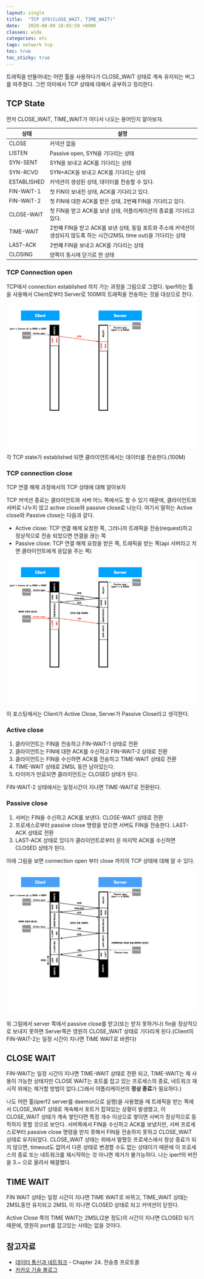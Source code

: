 ```yaml
---
layout: single
title:  "TCP 상태(CLOSE_WAIT, TIME_WAIT)"
date:   2020-08-09 18:05:59 +0900
classes: wide
categories: etc
tags: network tcp
toc: true
toc_sticky: true
---
```


트래픽을 만들어내는 어떤 툴을 사용하다가 CLOSE_WAIT 상태로 계속 유지되는 버그를 마주쳤다. 그런 의미에서 TCP 상태에 대해서 공부하고 정리한다.

## TCP State

먼저 CLOSE_WAIT, TIME_WAIT가 어디서 나오는 용어인지 알아보자.

상태 | 설명
--- | ---
CLOSE | 커넥션 없음
LISTEN | Passive open, SYN을 기다리는 상태
SYN-SENT | SYN을 보내고 ACK를 기다리는 상태
SYN-RCVD | SYN+ACK을 보내고 ACK를 기다리는 상태
ESTABLISHED | 커넥션이 생성된 상태, 데이터를 전송할 수 있다.
FIN-WAIT-1 | 첫 FIN이 보내진 상태, ACK를 기다리고 있다.
FIN-WAIT-2 | 첫 FIN에 대한 ACK를 받은 상태, 2번째 FIN을 기다리고 있다.
CLOSE-WAIT | 첫 FIN을 받고 ACK를 보낸 상태, 어플리케이션의 종료를 기다리고 있다.
TIME-WAIT | 2번째 FIN을 받고 ACK를 보낸 상태, 동일 포트와 주소에 커넥션이 생성되지 않도록 하는 시간(2MSL time out)을 기다리는 상태
LAST-ACK | 2번쨰 FIN을 보내고 ACK를 기다리는 상태
CLOSING | 양쪽이 동시에 닫기로 한 상태

### TCP Connection open

TCP에서 connection established 까지 가는 과정을 그림으로 그렸다. Iperf라는 툴을 사용해서 Client로부터 Server로 100M의 트래픽을 전송하는 것을 대상으로 한다.

![tcp open](/assets/img/tcp/tcp_open.gif)

각 TCP state가 established 되면 클라이언트에서는 데이터를 전송한다.(100M)

### TCP connection close

TCP 연결 해제 과정에서의 TCP 상태에 대해 알아보자

TCP 커넥션 종료는 클라이언트와 서버 어느 쪽에서도 할 수 있기 때문에, 클라이언트와 서버로 나누지 않고 active close와 passive close로 나눈다. 여기서 말하는 Active close와 Passive close는 다음과 같다.

- Active close: TCP 연결 해제 요청한 쪽, 그러니까 트래픽을 전송(request)하고 정상적으로 전송 되었으면 연결을 끊는 쪽
- Passive close: TCP 연결 해제 요청을 받은 쪽, 트래픽을 받는 쪽(api 서버라고 치면 클라이언트에게 응답을 주는 쪽)

![tcp close](/assets/img/tcp/tcp_close.gif)

이 포스팅에서는 Client가 Active Close, Server가 Passive Close라고 생각한다.

### Active close

1. 클라이언트는 FIN을 전송하고 FIN-WAIT-1 상태로 전환
2. 클라이언트는 FIN에 대한 ACK를 수신하고 FIN-WAIT-2 상태로 전환
3. 클라이언트는 FIN을 수신하면 ACK를 전송하고 TIME-WAIT 상태로 전환
4. TIME-WAIT 상태로 2MSL 동안 남아있는다.
5. 타이머가 만료되면 클라이언트는 CLOSED 상태가 된다.

FIN-WAIT-2 상태에서는 일정시간이 지나면 TIME-WAIT로 전환된다.

### Passive close

1. 서버는 FIN을 수신하고 ACK를 보낸다. CLOSE-WAIT 상태로 전환
2. 프로세스로부터 passive close 명령을 받으면 서버도 FIN을 전송한다. LAST-ACK 상태로 전환
3. LAST-ACK 상태로 있다가 클라이언트로부터 온 마지막 ACK를 수신하면 CLOSED 상태가 된다.

아래 그림을 보면 connection open 부터 close 까지의 TCP 상태에 대해 알 수 있다.

![tcp state](/assets/img/tcp/tcp.png)

위 그림에서 server 쪽에서 passive close를 받고(또는 받지 못하거나) fin을 정상적으로 보내지 못하면 Server쪽은 영원히 CLOSE_WAIT 상태로 기다리게 된다.(Client의 FIN-WAIT-2는 일정 시간이 지나면 TIME WAIT로 바뀐다)

## CLOSE WAIT

FIN-WAIT는 일정 시간이 지나면 TIME-WAIT 상태로 전환 되고, TIME-WAIT는 재 사용이 가능한 상태지만 CLOSE WAIT는 포트를 잡고 있는 프로세스의 종료, 네트워크 재시작 외에는 제거할 방법이 없다.(그래서 어플리케이션의 **정상 종료**가 필요하다.)

나도 어떤 툴(iperf2 server를 daemon으로 실행)을 사용했을 때 트래픽을 받는 쪽에서 CLOSE_WAIT 상태로 계속해서 포트가 잡혀있는 상황이 발생했고, 이 CLOSE_WAIT 상태가 계속 쌓인다면 특정 개수 이상으로 쌓이면 서버가 정상적으로 동작하지 못할 것으로 보인다. 서버쪽에서 FIN을 수신하고 ACK를 보냈지만, 서버 프로세스로부터 passive close 명령을 받지 못해서 FIN을 전송하지 못하고 CLOSE_WAIT 상태로 유지되었다. CLOSE_WAIT 상태는 위에서 말했듯 프로세스에서 정상 종료가 되지 않으면, timeout도 없어서 다른 상태로 변경할 수도 없는 상태이기 때문에 이 프로세스의 종료 또는 네트워크를 재시작하는 것 아니면 제거가 불가능하다. 나는 iperf의 버전을 3.~ 으로 올려서 해결했다.

## TIME WAIT

FIN WAIT 상태는 일정 시간이 지나면 TIME WAIT로 바뀌고, TIME_WAIT 상태는 2MSL동안 유지되고 2MSL 이 지나면 CLOSED 상태로 되고 커넥션이 닫힌다.

Active Close 쪽의 TIME WAIT는 2MSL(2분 정도)의 시간이 지나면 CLOSED 되기 때문에, 영원히 port를 잡고있는 사태는 없을 것이다.

## 참고자료

- [데이터 통신과 네트워크](http://www.kyobobook.co.kr/product/detailViewKor.laf?ejkGb=KOR&mallGb=KOR&barcode=9788960552890&orderClick=LEa&Kc=) - Chapter 24. 전송층 프로토콜
- [카카오 기술 블로그](https://tech.kakao.com/2016/04/21/closewait-timewait/)
